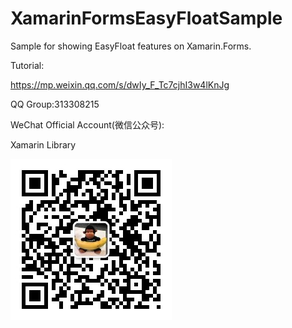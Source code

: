 # XamarinFormsEasyFloatSample
Sample for showing EasyFloat features on Xamarin.Forms.

Tutorial:

https://mp.weixin.qq.com/s/dwIy_F_Tc7cjhI3w4lKnJg

QQ Group:313308215

WeChat Official Account(微信公众号):

Xamarin Library

<img src="https://github.com/jingliancui/XamarinFormsEasyFloatSample/blob/main/Images/wechatqrcode.jpg?raw=true"/>
